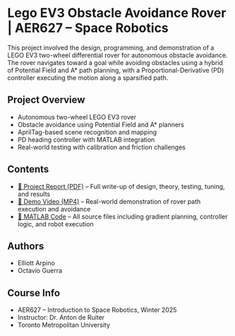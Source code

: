 # Lego EV3 Obstacle Avoidance Rover | AER627 – Space Robotics

This project involved the design, programming, and demonstration of a LEGO EV3 two-wheel differential rover for autonomous obstacle avoidance. The rover navigates toward a goal while avoiding obstacles using a hybrid of Potential Field and A* path planning, with a Proportional-Derivative (PD) controller executing the motion along a sparsified path.

## Project Overview
- Autonomous two-wheel LEGO EV3 rover
- Obstacle avoidance using Potential Field and A* planners
- AprilTag-based scene recognition and mapping
- PD heading controller with MATLAB integration
- Real-world testing with calibration and friction challenges

## Contents
- [📄 Project Report (PDF)](report/627_Project_4.pdf) – Full write-up of design, theory, testing, tuning, and results
- [🎥 Demo Video (MP4)](demo/Project4_Demo.mp4) – Real-world demonstration of rover path execution and avoidance
- [📂 MATLAB Code](project_code/) – All source files including gradient planning, controller logic, and robot execution

## Authors
- Elliott Arpino  
- Octavio Guerra  

## Course Info
- AER627 – Introduction to Space Robotics, Winter 2025  
- Instructor: Dr. Anton de Ruiter  
- Toronto Metropolitan University
